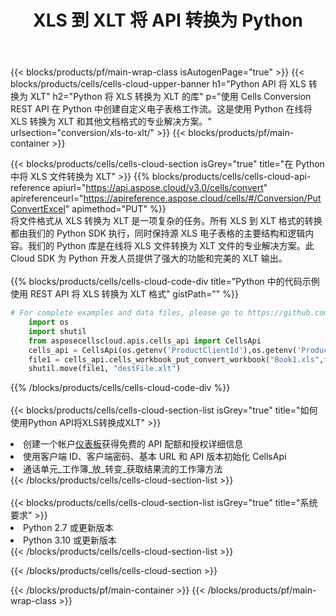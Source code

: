 ﻿---
title: XLS 到 XLT 将 API 转换为 Python
description: 用于 Microsoft Excel 和 OpenOffice Calc 的云 API 和 SDK。将电子表格转换为其他格式文件。
url: /zh/python/conversion/xls-to-xlt/
---
{{< blocks/products/pf/main-wrap-class isAutogenPage="true" >}}
{{< blocks/products/cells/cells-cloud-upper-banner h1="Python API 将 XLS 转换为 XLT" h2="Python 将 XLS 转换为 XLT 的库" p="使用 Cells Conversion REST API 在 Python 中创建自定义电子表格工作流。这是使用 Python 在线将 XLS 转换为 XLT 和其他文档格式的专业解决方案。" urlsection="conversion/xls-to-xlt/" >}}
{{< blocks/products/pf/main-container >}}

{{< blocks/products/cells/cells-cloud-section isGrey="true" title="在 Python 中将 XLS 文件转换为 XLT" >}}
{{% blocks/products/cells/cells-cloud-api-reference apiurl="https://api.aspose.cloud/v3.0/cells/convert" apireferenceurl="https://apireference.aspose.cloud/cells/#/Conversion/PutConvertExcel" apimethod="PUT" %}}
<br/>
将文件格式从 XLS 转换为 XLT 是一项复杂的任务。所有 XLS 到 XLT 格式的转换都由我们的 Python SDK 执行，同时保持源 XLS 电子表格的主要结构和逻辑内容。我们的 Python 库是在线将 XLS 文件转换为 XLT 文件的专业解决方案。此 Cloud SDK 为 Python 开发人员提供了强大的功能和完美的 XLT 输出。
<br/>
<br/>
{{% blocks/products/cells/cells-cloud-code-div title="Python 中的代码示例使用 REST API 将 XLS 转换为 XLT 格式" gistPath="" %}}
 
```python
# For complete examples and data files, please go to https://github.com/aspose-cells-cloud/aspose-cells-cloud-python/
    import os
    import shutil
    from asposecellscloud.apis.cells_api import CellsApi
    cells_api = CellsApi(os.getenv('ProductClientId'),os.getenv('ProductClientSecret'))
    file1 = cells_api.cells_workbook_put_convert_workbook("Book1.xls",format="xlt")
    shutil.move(file1, "destFile.xlt")     
```
 
{{% /blocks/products/cells/cells-cloud-code-div %}}
<br/>
<br/>
{{< blocks/products/cells/cells-cloud-section-list isGrey="true" title="如何使用Python API将XLS转换成XLT" >}}
<li>创建一个帐户<a href="https://dashboard.aspose.cloud/">仪表板</a>获得免费的 API 配额和授权详细信息</li>
<li>使用客户端 ID、客户端密码、基本 URL 和 API 版本初始化 CellsApi</li>
<li>通话单元_工作簿_放_转变_获取结果流的工作簿方法</li>
{{< /blocks/products/cells/cells-cloud-section-list >}}
<br/>
<br/>
{{< blocks/products/cells/cells-cloud-section-list isGrey="true" title="系统要求" >}}
<li>Python 2.7 或更新版本</li>
<li>Python 3.10 或更新版本</li>
{{< /blocks/products/cells/cells-cloud-section-list >}}

{{< /blocks/products/cells/cells-cloud-section >}}

{{< /blocks/products/pf/main-container >}}
{{< /blocks/products/pf/main-wrap-class >}}

